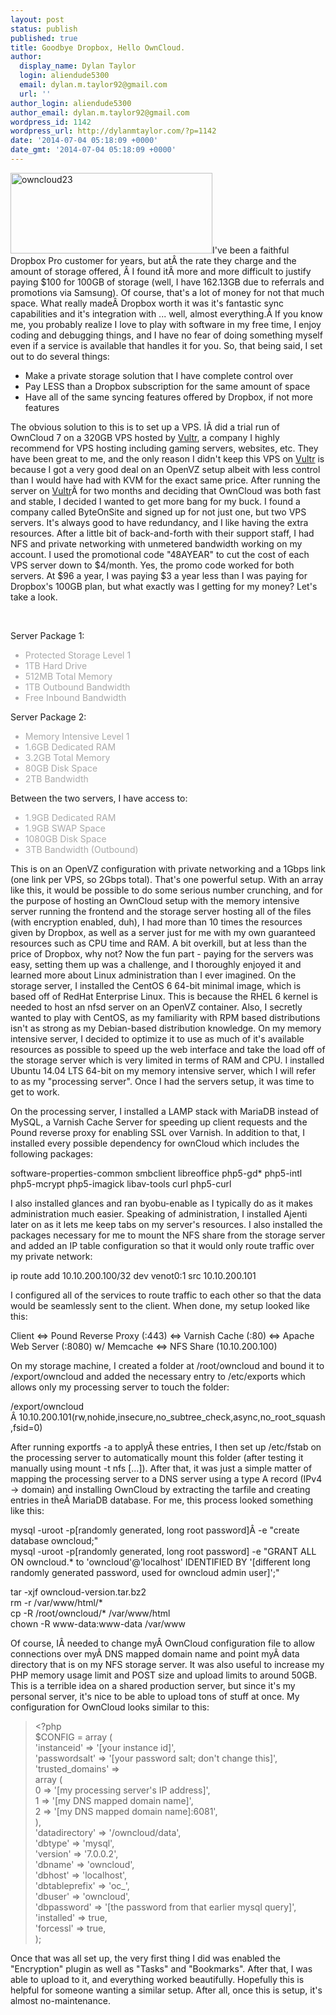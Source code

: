 ```yaml
---
layout: post
status: publish
published: true
title: Goodbye Dropbox, Hello OwnCloud.
author:
  display_name: Dylan Taylor
  login: aliendude5300
  email: dylan.m.taylor92@gmail.com
  url: ''
author_login: aliendude5300
author_email: dylan.m.taylor92@gmail.com
wordpress_id: 1142
wordpress_url: http://dylanmtaylor.com/?p=1142
date: '2014-07-04 05:18:09 +0000'
date_gmt: '2014-07-04 05:18:09 +0000'
---
```

<p><a href="http://dylanmtaylor.com/?attachment_id=1143" rel="attachment wp-att-1143"><img class="alignleft  wp-image-1143" src="http://dylanmtaylor.com/wp-content/uploads/2014/07/owncloud23.png" alt="owncloud23" width="323" height="129" /></a>I've been a faithful Dropbox Pro customer for years, but atÂ the rate they charge and the amount of storage offered, Â I found itÂ more and more difficult to justify paying $100 for 100GB of storage (well, I have 162.13GB due to referrals and promotions via Samsung). Of course, that's a lot of money for not that much space. What really madeÂ Dropbox worth it was it's fantastic sync capabilities and it's integration with ... well, almost everything.Â If you know me, you probably realize I love to play with software in my free time, I enjoy coding and debugging things, and I have no fear of doing something myself even if a service is available that handles it for you. So, that being said, I set out to do several things:</p>
<ul>
<li>Make a private storage solution that I have complete control over</li>
<li>Pay LESS than a Dropbox subscription for the same amount of space</li>
<li>Have all of the same syncing features offered by Dropbox, if not more features</li>
</ul>
<p>The obvious solution to this is to set up a VPS. IÂ did a trial run of OwnCloud 7 on a 320GB VPS hosted by <a href="http://www.vultr.com/?ref=6805270">Vultr</a>, a company I highly recommend for VPS hosting including gaming servers, websites, etc. They have been great to me, and the only reason I didn't keep this VPS on <a href="http://www.vultr.com/?ref=6805270">Vultr</a> is because I got a very good deal on an OpenVZ setup albeit with less control than I would have had with KVM for the exact same price. After running the server on <a href="http://www.vultr.com/?ref=6805270">Vultr</a>Â for two months and deciding that OwnCloud was both fast and stable, I decided I wanted to get more bang for my buck. I found a company called ByteOnSite and signed up for not just one, but two VPS servers. It's always good to have redundancy, and I like having the extra resources. After a little bit of back-and-forth with their support staff, I had NFS and private networking with unmetered bandwidth working on my account. I used the promotional code "48AYEAR" to cut the cost of each VPS server down to $4/month. Yes, the promo code worked for both servers. At $96 a year, I was paying $3 a year less than I was paying for Dropbox's 100GB plan, but what exactly was I getting for my money? Let's take a look.</p>
<p>&nbsp;</p>
<p>Server Package 1:</p>
<ul style="color: #ffffff;">
<li style="color: #aaaaaa;">Protected Storage Level 1</li>
<li style="color: #aaaaaa;">1TB Hard Drive</li>
<li style="color: #aaaaaa;">512MB Total Memory</li>
<li style="color: #aaaaaa;">1TB Outbound Bandwidth</li>
<li style="color: #aaaaaa;">Free Inbound Bandwidth</li>
</ul>
<p>Server Package 2:</p>
<ul style="color: #ffffff;">
<li style="color: #aaaaaa;">Memory Intensive Level 1</li>
<li style="color: #aaaaaa;">1.6GB Dedicated RAM</li>
<li style="color: #aaaaaa;">3.2GB Total Memory</li>
<li style="color: #aaaaaa;">80GB Disk Space</li>
<li style="color: #aaaaaa;">2TB Bandwidth</li>
</ul>
<p>Between the two servers, I have access to:</p>
<ul style="color: #ffffff;">
<li style="color: #aaaaaa;">1.9GB Dedicated RAM</li>
<li style="color: #aaaaaa;">1.9GB SWAP Space</li>
<li style="color: #aaaaaa;">1080GB Disk Space</li>
<li style="color: #aaaaaa;">3TB Bandwidth (Outbound)</li>
</ul>
<p>This is on an OpenVZ configuration with private networking and a 1Gbps link (one link per VPS, so 2Gbps total). That's one powerful setup. With an array like this, it would be possible to do some serious number crunching, and for the purpose of hosting an OwnCloud setup with the memory intensive server running the frontend and the storage server hosting all of the files (with encryption enabled, duh), I had more than 10 times the resources given by Dropbox, as well as a server just for me with my own guaranteed resources such as CPU time and RAM. A bit overkill, but at less than the price of Dropbox, why not? Now the fun part - paying for the servers was easy, setting them up was a challenge, and I thoroughly enjoyed it and learned more about Linux administration than I ever imagined. On the storage server, I installed the CentOS 6 64-bit minimal image, which is based off of RedHat Enterprise Linux. This is because the RHEL 6 kernel is needed to host an nfsd server on an OpenVZ container. Also, I secretly wanted to play with CentOS, as my familiarity with RPM based distributions isn't as strong as my Debian-based distribution knowledge. On my memory intensive server, I decided to optimize it to use as much of it's available resources as possible to speed up the web interface and take the load off of the storage server which is very limited in terms of RAM and CPU. I installed Ubuntu 14.04 LTS 64-bit on my memory intensive server, which I will refer to as my "processing server". Once I had the servers setup, it was time to get to work.</p>
<p>On the processing server, I installed a LAMP stack with MariaDB instead of MySQL, a Varnish Cache Server for speeding up client requests and the Pound reverse proxy for enabling SSL over Varnish. In addition to that, I installed every possible dependency for ownCloud which includes the following packages:</p>
<p>software-properties-common smbclient libreoffice php5-gd* php5-intl php5-mcrypt php5-imagick libav-tools curl php5-curl</p>
<p>I also installed glances and ran byobu-enable as I typically do as it makes administration much easier. Speaking of administration, I installed Ajenti later on as it lets me keep tabs on my server's resources. I also installed the packages necessary for me to mount the NFS share from the storage server and added an IP table configuration so that it would only route traffic over my private network:</p>
<p>ip route add 10.10.200.100/32 dev venot0:1 src 10.10.200.101</p>
<p>I configured all of the services to route traffic to each other so that the data would be seamlessly sent to the client. When done, my setup looked like this:</p>
<p>Client &lt;=&gt; Pound Reverse Proxy (:443) &lt;=&gt; Varnish Cache (:80) &lt;=&gt; Apache Web Server (:8080) w/ Memcache &lt;=&gt; NFS Share (10.10.200.100)</p>
<p>On my storage machine, I created a folder at /root/owncloud and bound it to /export/owncloud and added the necessary entry to /etc/exports which allows only my processing server to touch the folder:</p>
<p>/export/owncloud Â 10.10.200.101(rw,nohide,insecure,no_subtree_check,async,no_root_squash,fsid=0)</p>
<p>After running exportfs -a to applyÂ these entries, I then set up /etc/fstab on the processing server to automatically mount this folder (after testing it manually using mount -t nfs [...]). After that, it was just a simple matter of mapping the processing server to a DNS server using a type A record (IPv4 -&gt; domain) and installing OwnCloud by extracting the tarfile and creating entries in theÂ MariaDB database. For me, this process looked something like this:</p>
<p>mysql -uroot -p[randomly generated, long root password]Â -e "create database owncloud;"<br />
mysql -uroot -p[randomly generated, long root password] -e "GRANT ALL ON owncloud.* to 'owncloud'@'localhost' IDENTIFIED BY '[different long randomly generated password, used for owncloud admin user]';"</p>
<p>tar -xjf owncloud-version.tar.bz2<br />
rm -r /var/www/html/*<br />
cp -R /root/owncloud/* /var/www/html<br />
chown -R www-data:www-data /var/www</p>
<p>Of course, IÂ needed to change myÂ OwnCloud configuration file to allow connections over myÂ DNS mapped domain name and point myÂ data directory that is on my NFS storage server. It was also useful to increase my PHP memory usage limit and POST size and upload limits to around 50GB. This is a terrible idea on a shared production server, but since it's my personal server, it's nice to be able to upload tons of stuff at once. My configuration for OwnCloud looks similar to this:</p>
<blockquote><p>&lt;?php<br />
$CONFIG = array (<br />
'instanceid' =&gt; '[your instance id]',<br />
'passwordsalt' =&gt; '[your password salt; don't change this]',<br />
'trusted_domains' =&gt;<br />
array (<br />
0 =&gt; '[my processing server's IP address]',<br />
1 =&gt; '[my DNS mapped domain name]',<br />
2 =&gt; '[my DNS mapped domain name]:6081',<br />
),<br />
'datadirectory' =&gt; '/owncloud/data',<br />
'dbtype' =&gt; 'mysql',<br />
'version' =&gt; '7.0.0.2',<br />
'dbname' =&gt; 'owncloud',<br />
'dbhost' =&gt; 'localhost',<br />
'dbtableprefix' =&gt; 'oc_',<br />
'dbuser' =&gt; 'owncloud',<br />
'dbpassword' =&gt; '[the password from that earlier mysql query]',<br />
'installed' =&gt; true,<br />
'forcessl' =&gt; true,<br />
);</p></blockquote>
<p>Once that was all set up, the very first thing I did was enabled the "Encryption" plugin as well as "Tasks" and "Bookmarks". After that, I was able to upload to it, and everything worked beautifully. Hopefully this is helpful for someone wanting a similar setup. After all, once this is setup, it's almost no-maintenance.</p>
